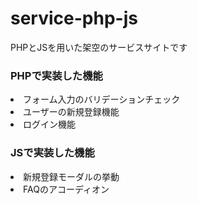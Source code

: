 # service-php-js
PHPとJSを用いた架空のサービスサイトです

<h3>PHPで実装した機能</h3>
<li>フォーム入力のバリデーションチェック</li>
<li>ユーザーの新規登録機能</li>
<li>ログイン機能</li>


<h3>JSで実装した機能</h3>
<li>新規登録モーダルの挙動</li>
<li>FAQのアコーディオン</li>
